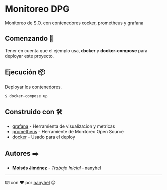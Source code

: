 # Monitoreo DPG

Monitoreo de S.O. con contenedores docker, prometheus y grafana

## Comenzando 🚀

Tener en cuenta que el ejemplo usa, **docker** y **docker-compose** para deployar este proyecto.

## Ejecución 📦

Deployar los contenedores.

```
$ docker-compose up
```

## Construido con 🛠️

* [grafana](https://grafana.com/grafana) - Herramienta de visualizacion y metricas
* [prometheus](https://prometheus.io) - Herramiente de Monitoreo Open Source 
* [docker](https://www.docker.com) - Usado para el deploy

## Autores ✒️

* **Moisés Jiménez** - *Trabajo Inicial* - [nanyhel](https://github.com/nanyhel)

---
⌨️ con ❤️ por [nanyhel](https://github.com/nanyhel) 😊
